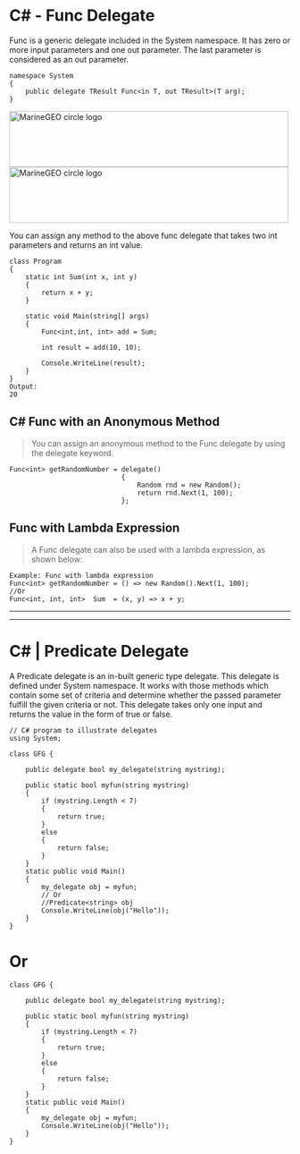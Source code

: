 # C# - Func Delegate

Func is a generic delegate included in the System namespace. It has zero or more input parameters and one out parameter. The last parameter is considered as an out parameter.

```
namespace System
{
    public delegate TResult Func<in T, out TResult>(T arg);
}
```

<img src="https://www.tutorialsteacher.com/Content/images/csharp/func-delegate.png" alt="MarineGEO circle logo" style="height: 100px; width:500px;"/>

<img src="https://www.tutorialsteacher.com/Content/images/csharp/func-delegate2.png" alt="MarineGEO circle logo" style="height: 100px; width:500px;"/>

You can assign any method to the above func delegate that takes two int parameters and returns an int value.

```
class Program
{
    static int Sum(int x, int y)
    {
        return x + y;
    }

    static void Main(string[] args)
    {
        Func<int,int, int> add = Sum;

        int result = add(10, 10);

        Console.WriteLine(result);
    }
}
Output:
20
```

## C# Func with an Anonymous Method

> You can assign an anonymous method to the Func delegate by using the delegate keyword.

```
Func<int> getRandomNumber = delegate()
                            {
                                Random rnd = new Random();
                                return rnd.Next(1, 100);
                            };
```

## Func with Lambda Expression

> A Func delegate can also be used with a lambda expression, as shown below:

```
Example: Func with lambda expression
Func<int> getRandomNumber = () => new Random().Next(1, 100);
//Or
Func<int, int, int>  Sum  = (x, y) => x + y;
```

---

---

# C# | Predicate Delegate

A Predicate delegate is an in-built generic type delegate. This delegate is defined under System namespace. It works with those methods which contain some set of criteria and determine whether the passed parameter fulfill the given criteria or not. This delegate takes only one input and returns the value in the form of true or false.

```
// C# program to illustrate delegates
using System;

class GFG {

    public delegate bool my_delegate(string mystring);

    public static bool myfun(string mystring)
    {
        if (mystring.Length < 7)
        {
            return true;
        }
        else
        {
            return false;
        }
    }
    static public void Main()
    {
        my_delegate obj = myfun;
        // Or
        //Predicate<string> obj
        Console.WriteLine(obj("Hello"));
    }
}
```

# Or

```
class GFG {

    public delegate bool my_delegate(string mystring);

    public static bool myfun(string mystring)
    {
        if (mystring.Length < 7)
        {
            return true;
        }
        else
        {
            return false;
        }
    }
    static public void Main()
    {
        my_delegate obj = myfun;
        Console.WriteLine(obj("Hello"));
    }
}
```
